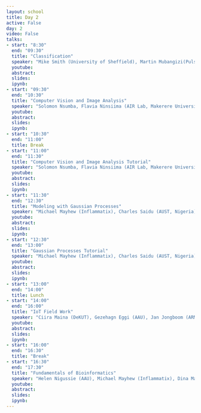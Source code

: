 ```yaml
---
layout: school
title: Day 2
active: False
day: 2
video: False
talks:
- start: "8:30"
  end: "09:30"
  title: "Classification"
  speaker: "Mike Smith (University of Sheffield), Martin Mubangizi(Pulse Lab Kampala)"
  youtube:
  abstract:
  slides: 
  ipynb:
- start: "09:30"
  end: "10:30"
  title: "Computer Vision and Image Analysis"
  speaker: "Solomon Nsumba, Flavia Ninsiima (AIR Lab, Makerere University)"
  youtube:
  abstract:
  slides: 
  ipynb:
- start: "10:30"
  end: "11:00"
  title: Break
- start: "11:00"
  end: "11:30"
  title: "Computer Vision and Image Analysis Tutorial"
  speaker: "Solomon Nsumba, Flavia Ninsiima (AIR Lab, Makerere University)"
  youtube:
  abstract:
  slides:
  ipynb:
- start: "11:30"
  end: "12:30"
  title: "Modeling with Gaussian Processes"
  speaker: "Michael Mayhew (Inflammatix), Charles Saidu (AUST, Nigeria)"
  youtube:
  abstract:
  slides:
  ipynb:
- start: "12:30"
  end: "13:00"
  title: "Gaussian Processes Tutorial"
  speaker: "Michael Mayhew (Inflammatix), Charles Saidu (AUST, Nigeria)"
  youtube:
  abstract:
  slides:
  ipynb:  
- start: "13:00"
  end: "14:00"
  title: Lunch
- start: "14:00"
  end: "16:00"
  title: "IoT Field Work"
  speaker: "Ciira Maina (DeKUT), Gezehagn Eggi (AAU), Jan Jongboom (ARM), Damon Civin (ARM)"
  youtube:
  abstract:
  slides: 
  ipynb:
- start: "16:00"
  end: "16:30"
  title: "Break"
- start: "16:30"
  end: "17:30"
  title: "Fundamentals of Bioinformatics"
  speaker: "Helen Nigussie (AAU), Michael Mayhew (Inflammatix), Dina Machuve (NM-AIST)"
  youtube:
  abstract:
  slides: 
  ipynb: 
---
```

